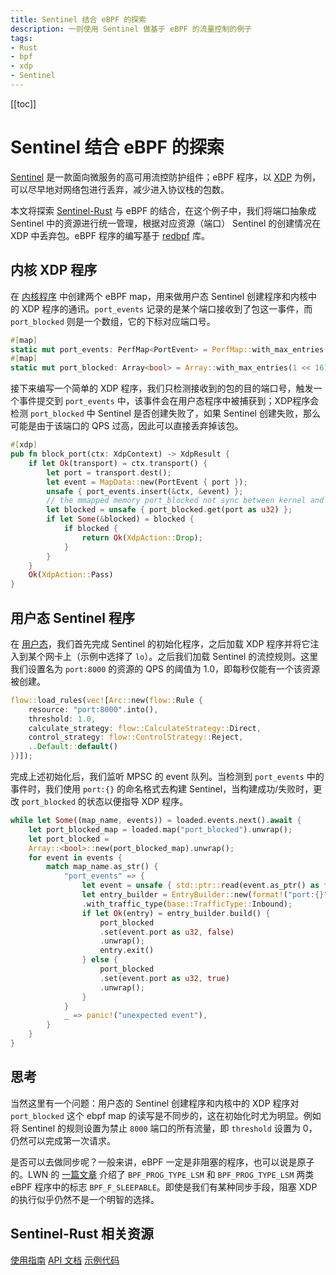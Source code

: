 ```yaml
---
title: Sentinel 结合 eBPF 的探索
description: 一则使用 Sentinel 做基于 eBPF 的流量控制的例子
tags: 
- Rust
- bpf
- xdp
- Sentinel
---
```


[[toc]]

# Sentinel 结合 eBPF 的探索

[Sentinel](https://github.com/alibaba/Sentinel) 是一款面向微服务的高可用流控防护组件；eBPF 程序，以 [XDP](https://forsworns.github.io/zh/blogs/20210715/) 为例，可以尽早地对网络包进行丢弃，减少进入协议栈的包数。

本文将探索 [Sentinel-Rust](https://github.com/sentinel-group/sentinel-rust) 与 eBPF 的结合，在这个例子中，我们将端口抽象成 Sentinel 中的资源进行统一管理，根据对应资源（端口） Sentinel 的创建情况在 XDP 中丢弃包。eBPF 程序的编写基于 [redbpf](https://github.com/foniod/redbpf) 库。

## 内核 XDP 程序

在 [内核程序](https://github1s.com/sentinel-group/sentinel-rust/blob/HEAD/examples/ebpf/probes/src/port/main.rs) 中创建两个 eBPF map，用来做用户态 Sentinel 创建程序和内核中的 XDP 程序的通讯。`port_events` 记录的是某个端口接收到了包这一事件，而 `port_blocked` 则是一个数组，它的下标对应端口号。

```rust
#[map]
static mut port_events: PerfMap<PortEvent> = PerfMap::with_max_entries(1024);
#[map]
static mut port_blocked: Array<bool> = Array::with_max_entries(1 << 16);
```

接下来编写一个简单的 XDP 程序，我们只检测接收到的包的目的端口号，触发一个事件提交到 `port_events` 中，该事件会在用户态程序中被捕获到；XDP程序会检测 `port_blocked` 中 Sentinel 是否创建失败了，如果 Sentinel 创建失败，那么可能是由于该端口的 QPS 过高，因此可以直接丢弃掉该包。

```rust
#[xdp]
pub fn block_port(ctx: XdpContext) -> XdpResult {
    if let Ok(transport) = ctx.transport() {
        let port = transport.dest();
        let event = MapData::new(PortEvent { port });
        unsafe { port_events.insert(&ctx, &event) };
        // the mmapped memory port_blocked not sync between kernel and userspace
        let blocked = unsafe { port_blocked.get(port as u32) };
        if let Some(&blocked) = blocked {
            if blocked {
                return Ok(XdpAction::Drop);
            }
        }
    }
    Ok(XdpAction::Pass)
}
```

## 用户态 Sentinel 程序

在 [用户态](https://github1s.com/sentinel-group/sentinel-rust/blob/HEAD/examples/ebpf/userspace/src/port.rs)，我们首先完成 Sentinel 的初始化程序，之后加载 XDP 程序并将它注入到某个网卡上（示例中选择了 `lo`）。之后我们加载 Sentinel 的流控规则。这里我们设置名为 `port:8000` 的资源的 QPS 的阈值为 1.0，即每秒仅能有一个该资源被创建。

```rust
flow::load_rules(vec![Arc::new(flow::Rule {
    resource: "port:8000".into(),
    threshold: 1.0,
    calculate_strategy: flow::CalculateStrategy::Direct,
    control_strategy: flow::ControlStrategy::Reject,
    ..Default::default()
})]);
```

完成上述初始化后，我们监听 MPSC 的 event 队列。当检测到 `port_events` 中的事件时，我们使用 `port:{}` 的命名格式去构建 Sentinel，当构建成功/失败时，更改 `port_blocked` 的状态以便指导 XDP 程序。

```rust
while let Some((map_name, events)) = loaded.events.next().await {
    let port_blocked_map = loaded.map("port_blocked").unwrap();
    let port_blocked =
    Array::<bool>::new(port_blocked_map).unwrap();
    for event in events {
        match map_name.as_str() {
            "port_events" => {
                let event = unsafe { std::ptr::read(event.as_ptr() as *const PortEvent) };
                let entry_builder = EntryBuilder::new(format!("port:{}", event.port))
                .with_traffic_type(base::TrafficType::Inbound);
                if let Ok(entry) = entry_builder.build() {
                    port_blocked
                    .set(event.port as u32, false)
                    .unwrap();
                    entry.exit()
                } else {
                    port_blocked
                    .set(event.port as u32, true)
                    .unwrap();
                }
            }
            _ => panic!("unexpected event"),
        }
    }
}
```

## 思考

当然这里有一个问题：用户态的 Sentinel 创建程序和内核中的 XDP 程序对 `port_blocked` 这个 ebpf map 的读写是不同步的，这在初始化时尤为明显。例如将 Sentinel 的规则设置为禁止 `8000` 端口的所有流量，即 `threshold` 设置为 0，仍然可以完成第一次请求。

是否可以去做同步呢？一般来讲，eBPF 一定是非阻塞的程序，也可以说是原子的。LWN 的 [一篇文章](https://lwn.net/Articles/825415/) 介绍了 `BPF_PROG_TYPE_LSM` 和 `BPF_PROG_TYPE_LSM` 两类 eBPF 程序中的标志 `BPF_F_SLEEPABLE`。即使是我们有某种同步手段，阻塞 XDP 的执行似乎仍然不是一个明智的选择。

## Sentinel-Rust 相关资源

[使用指南](https://github.com/sentinel-group/sentinel-rust/wiki)
[ API 文档](https://docs.rs/sentinel-core/latest/sentinel_core/)
[示例代码](https://github.com/sentinel-group/sentinel-rust/tree/main/examples)

